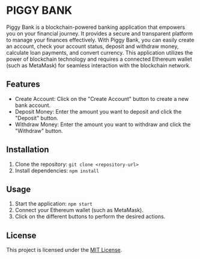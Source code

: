 # PIGGY BANK 

Piggy Bank is a blockchain-powered banking application that empowers you on your financial journey. It provides a secure and transparent platform to manage your finances effectively. With Piggy Bank, you can easily create an account, check your account status, deposit and withdraw money, calculate loan payments, and convert currency. This application utilizes the power of blockchain technology and requires a connected Ethereum wallet (such as MetaMask) for seamless interaction with the blockchain network.

## Features

- Create Account: Click on the "Create Account" button to create a new bank account.
- Deposit Money: Enter the amount you want to deposit and click the "Deposit" button.
- Withdraw Money: Enter the amount you want to withdraw and click the "Withdraw" button.


## Installation

1. Clone the repository: `git clone <repository-url>`
2. Install dependencies: `npm install`

## Usage

1. Start the application: `npm start`
2. Connect your Ethereum wallet (such as MetaMask).
3. Click on the different buttons to perform the desired actions.


## License

This project is licensed under the [MIT License](LICENSE).
